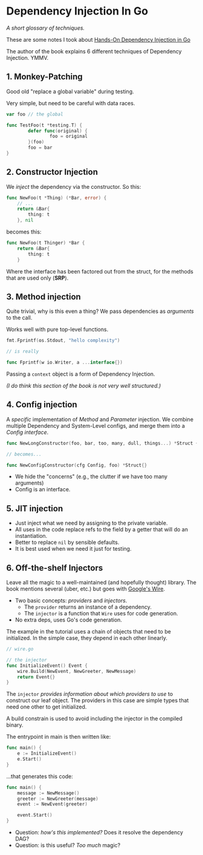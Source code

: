 # Dependency Injection In Go

_A short glossary of techniques._

These are some notes I took about [Hands-On Dependency Injection in Go](https://www.goodreads.com/book/show/43268781-hands-on-dependency-injection-in-go)

The author of the book explains 6 different techniques of Dependency Injection. YMMV.

## 1. Monkey-Patching

Good old "replace a global variable" during testing.

Very simple, but need to be careful with data races.

```Go
var foo // the global

func TestFoo(t *testing.T) {
        defer func(original) {
                foo = original
        }(foo)
        foo = bar
}
```

## 2. Constructor Injection

We _inject_ the dependency via the constructor. So this:

```Go
func NewFoo(t *Thing) (*Bar, error) {
    // ...
    return &Bar{
        thing: t
    }, nil
```

becomes this:


```Go
func NewFoo(t Thinger) *Bar {
    return &Bar{
        thing: t
    }
```

Where the interface has been factored out from the struct, for the methods that are used only (**SRP**).


## 3. Method injection

Quite trivial, why is this even a thing? We pass dependencies as _arguments_ to the call.

Works well with pure top-level functions.


```Go
fmt.Fprintf(os.Stdout, "hello complexity")

// is really

func Fprintf(w io.Writer, a ...interface{})
```

Passing a `context` object is a form of Dependency Injection.

_(I do think this section of the book is not very well structured.)_


## 4. Config injection

A *specific* implementation of _Method_ and _Parameter_ injection. We combine multiple Dependency and System-Level configs, and merge them into a *Config interface*.

```Go
func NewLongConstructor(foo, bar, too, many, dull, things...) *Struct {}

// becomes...

func NewConfigConstructor(cfg Config, foo) *Struct{}
```

* We hide the "concerns" (e.g., the clutter if we have too many arguments)
* Config is an interface.


## 5. JIT injection

* Just inject what we need by assigning to the private variable.
* All uses in the code replace refs to the field by a getter that will do an instantiation.
* Better to replace `nil` by sensible defaults.
* It is best used when we need it just for testing.

## 6. Off-the-shelf Injectors

Leave all the magic to a well-maintained (and hopefully thought) library. The book mentions several (uber, etc.) but goes with [Google's Wire](https://github.com/google/wire).

* Two basic concepts: _providers_ and _injectors_.
  * The `provider` returns an instance of a dependency.
  * The `injector` is a function that `Wire` uses for code generation.
* No extra deps, uses Go's code generation.


The example in the tutorial uses a chain of objects that need to be initialized. In the simple case, they depend in each other linearly.


```Go
// wire.go

// the injector
func InitializeEvent() Event {
    wire.Build(NewEvent, NewGreeter, NewMessage)
    return Event{}
}
```

The `injector` _provides information about which providers to use_ to construct our leaf object. The providers in this case are simple types that need one other to get initialized.

A build constrain is used to avoid including the injector in the compiled binary.

The entrypoint in main is then written like:

```Go
func main() {
    e := InitializeEvent()
    e.Start()
}
```

...that generates this code:

```Go
func main() {
    message := NewMessage()
    greeter := NewGreeter(message)
    event := NewEvent(greeter)

    event.Start()
}
```

* Question: _how's this implemented?_ Does it resolve the dependency DAG?
* Question: is this useful? _Too much_ magic?






